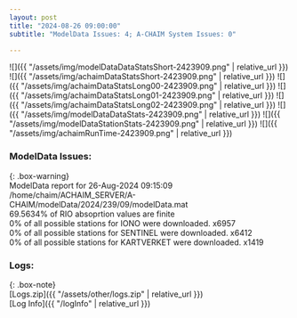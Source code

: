 ```yaml
---
layout: post
title: "2024-08-26 09:00:00"
subtitle: "ModelData Issues: 4; A-CHAIM System Issues: 0"

---
```


![]({{ "/assets/img/modelDataDataStatsShort-2423909.png" | relative_url }})
![]({{ "/assets/img/achaimDataStatsShort-2423909.png" | relative_url }})
![]({{ "/assets/img/achaimDataStatsLong00-2423909.png" | relative_url }})
![]({{ "/assets/img/achaimDataStatsLong01-2423909.png" | relative_url }})
![]({{ "/assets/img/achaimDataStatsLong02-2423909.png" | relative_url }})
![]({{ "/assets/img/modelDataDataStats-2423909.png" | relative_url }})
![]({{ "/assets/img/modelDataStationStats-2423909.png" | relative_url }})
![]({{ "/assets/img/achaimRunTime-2423909.png" | relative_url }})


### ModelData Issues:  
  
{: .box-warning}  
 ModelData report for 26-Aug-2024 09:15:09   
 /home/chaim/ACHAIM_SERVER/A-CHAIM/modelData/2024/239/09/modelData.mat   
 69.5634% of RIO absoprtion values are finite   
 0% of all possible stations for IONO were downloaded. x6957   
 0% of all possible stations for SENTINEL were downloaded. x6412   
 0% of all possible stations for KARTVERKET were downloaded. x1419   
  


### Logs:  
  
{: .box-note}  
[Logs.zip]({{ "/assets/other/logs.zip" | relative_url }})  
[Log Info]({{ "/logInfo" | relative_url }})  
